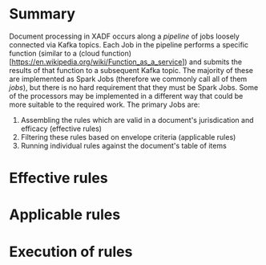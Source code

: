 # Summary

Document processing in XADF occurs along a *pipeline* of jobs loosely
connected via Kafka topics. Each Job in the pipeline performs a
specific function (similar to a (cloud
function)[https://en.wikipedia.org/wiki/Function_as_a_service]) and
submits the results of that function to a subsequent Kafka topic. The
majority of these are implemented as Spark Jobs (therefore we commonly
call all of them *jobs*), but there is no hard requirement that they
must be Spark Jobs. Some of the processors may be implemented in a
different way that could be more suitable to the required work. The
primary Jobs are:

1. Assembling the rules which are valid in a document's jurisdication and efficacy (effective rules)
1. Filtering these rules based on envelope criteria (applicable rules)
1. Running individual rules against the document's table of items

# Effective rules

# Applicable rules

# Execution of rules
